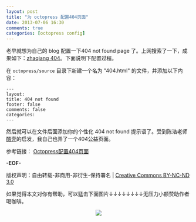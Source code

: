 ```yaml
---
layout: post
title: "为 octopress 配置404页面"
date: 2013-07-06 16:30
comments: true
categories: [octopress config]
---
```

老早就想为自己的 blog 配置一下404 not found page 了。上网搜索了一下，成果如下：[zhaqiang 404](http://zhaqiang.github.io/404/)。下面说明下配置过程。

在 `octopress/source` 目录下新建一个名为 "404.html" 的文件，并添加以下内容：

    ---
    layout: 
    title: 404 not found
    footer: false
    comments: false
    categories: 
    ---

然后就可以在文件后面添加你的个性化 404 not found 提示语了。受到陈浩老师[酷壳](http://coolshell.cn)的启发，我自己也弄了一个404公益页面。

参考链接：
[Octopress配置404页面](http://yrzhll.com/blog/2012/12/18/404)

**-EOF-**

版权声明：自由转载-非商用-非衍生-保持署名 | [Creative Commons BY-NC-ND 3.0](http://creativecommons.org/licenses/by-nc-nd/3.0/deed.zh "CC 3.0")

如果觉得本文对你有帮助，可以猛击下面图片↓↓↓↓↓↓↓↓无压力小额赞助作者喝咖啡。

<center><a href='http://me.alipay.com/zhaqiang'><img src='https://img.alipay.com/sys/personalprod/style/mc/btn-index.png' style="border:none;vertical-align:middle;"/></a></center>


